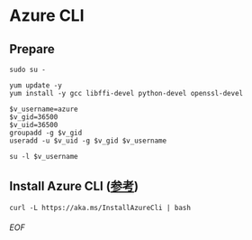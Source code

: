 # Azure CLI

## Prepare

    sudo su -
    
    yum update -y
    yum install -y gcc libffi-devel python-devel openssl-devel
    
    $v_username=azure
    $v_gid=36500
    $v_uid=36500
    groupadd -g $v_gid
    useradd -u $v_uid -g $v_gid $v_username
    
    su -l $v_username
    

## Install Azure CLI ([参考](https://docs.microsoft.com/ja-jp/cli/azure/install-azure-cli))
    curl -L https://aka.ms/InstallAzureCli | bash





###### EOF
